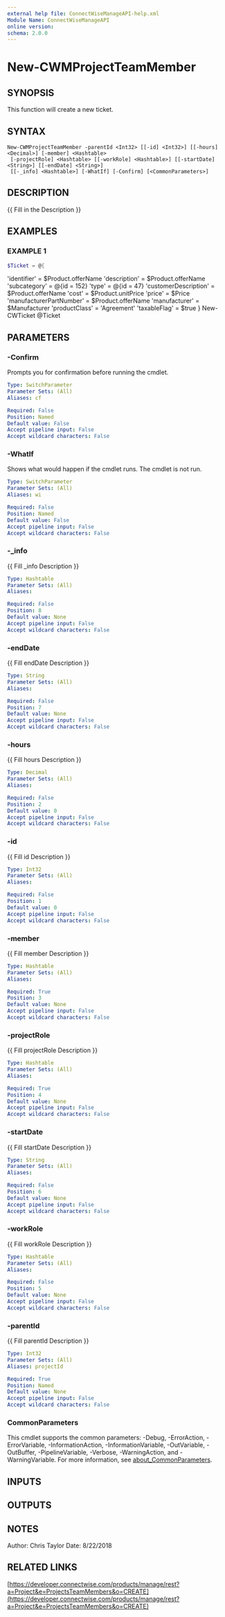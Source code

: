 ```yaml
---
external help file: ConnectWiseManageAPI-help.xml
Module Name: ConnectWiseManageAPI
online version:
schema: 2.0.0
---
```


# New-CWMProjectTeamMember

## SYNOPSIS
This function will create a new ticket.

## SYNTAX

```
New-CWMProjectTeamMember -parentId <Int32> [[-id] <Int32>] [[-hours] <Decimal>] [-member] <Hashtable>
 [-projectRole] <Hashtable> [[-workRole] <Hashtable>] [[-startDate] <String>] [[-endDate] <String>]
 [[-_info] <Hashtable>] [-WhatIf] [-Confirm] [<CommonParameters>]
```

## DESCRIPTION
{{ Fill in the Description }}

## EXAMPLES

### EXAMPLE 1
```powershell
$Ticket = @{
```

'identifier' = $Product.offerName     'description' = $Product.offerName     'subcategory' = @{id = 152}     'type' = @{id = 47}     'customerDescription' = $Product.offerName     'cost' = $Product.unitPrice     'price' = $Price     'manufacturerPartNumber' = $Product.offerName     'manufacturer' = $Manufacturer     'productClass' = 'Agreement'     'taxableFlag' = $true } New-CWTicket @Ticket

## PARAMETERS

### -Confirm
Prompts you for confirmation before running the cmdlet.

```yaml
Type: SwitchParameter
Parameter Sets: (All)
Aliases: cf

Required: False
Position: Named
Default value: False
Accept pipeline input: False
Accept wildcard characters: False
```

### -WhatIf
Shows what would happen if the cmdlet runs.
The cmdlet is not run.

```yaml
Type: SwitchParameter
Parameter Sets: (All)
Aliases: wi

Required: False
Position: Named
Default value: False
Accept pipeline input: False
Accept wildcard characters: False
```

### -_info
{{ Fill _info Description }}

```yaml
Type: Hashtable
Parameter Sets: (All)
Aliases:

Required: False
Position: 8
Default value: None
Accept pipeline input: False
Accept wildcard characters: False
```

### -endDate
{{ Fill endDate Description }}

```yaml
Type: String
Parameter Sets: (All)
Aliases:

Required: False
Position: 7
Default value: None
Accept pipeline input: False
Accept wildcard characters: False
```

### -hours
{{ Fill hours Description }}

```yaml
Type: Decimal
Parameter Sets: (All)
Aliases:

Required: False
Position: 2
Default value: 0
Accept pipeline input: False
Accept wildcard characters: False
```

### -id
{{ Fill id Description }}

```yaml
Type: Int32
Parameter Sets: (All)
Aliases:

Required: False
Position: 1
Default value: 0
Accept pipeline input: False
Accept wildcard characters: False
```

### -member
{{ Fill member Description }}

```yaml
Type: Hashtable
Parameter Sets: (All)
Aliases:

Required: True
Position: 3
Default value: None
Accept pipeline input: False
Accept wildcard characters: False
```

### -projectRole
{{ Fill projectRole Description }}

```yaml
Type: Hashtable
Parameter Sets: (All)
Aliases:

Required: True
Position: 4
Default value: None
Accept pipeline input: False
Accept wildcard characters: False
```

### -startDate
{{ Fill startDate Description }}

```yaml
Type: String
Parameter Sets: (All)
Aliases:

Required: False
Position: 6
Default value: None
Accept pipeline input: False
Accept wildcard characters: False
```

### -workRole
{{ Fill workRole Description }}

```yaml
Type: Hashtable
Parameter Sets: (All)
Aliases:

Required: False
Position: 5
Default value: None
Accept pipeline input: False
Accept wildcard characters: False
```

### -parentId
{{ Fill parentId Description }}

```yaml
Type: Int32
Parameter Sets: (All)
Aliases: projectId

Required: True
Position: Named
Default value: None
Accept pipeline input: False
Accept wildcard characters: False
```

### CommonParameters
This cmdlet supports the common parameters: -Debug, -ErrorAction, -ErrorVariable, -InformationAction, -InformationVariable, -OutVariable, -OutBuffer, -PipelineVariable, -Verbose, -WarningAction, and -WarningVariable. For more information, see [about_CommonParameters](http://go.microsoft.com/fwlink/?LinkID=113216).

## INPUTS

## OUTPUTS

## NOTES
Author: Chris Taylor Date: 8/22/2018

## RELATED LINKS

[https://developer.connectwise.com/products/manage/rest?a=Project&e=ProjectsTeamMembers&o=CREATE](https://developer.connectwise.com/products/manage/rest?a=Project&e=ProjectsTeamMembers&o=CREATE)

